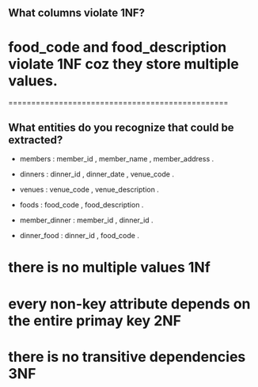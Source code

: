 ## What columns violate 1NF?

# food_code and food_description violate 1NF coz they store multiple values. 
================================================ 

## What entities do you recognize that could be extracted?

- members : member_id  , member_name , member_address .

- dinners : dinner_id , dinner_date , venue_code .
- venues : venue_code , venue_description .
- foods : food_code , food_description .
- member_dinner : member_id , dinner_id .
- dinner_food : dinner_id , food_code .
 
 # there is no multiple values 1Nf
 # every non-key attribute depends on the entire primay key 2NF 
 # there is no transitive dependencies 3NF 

